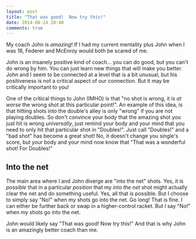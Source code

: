 ```yaml
---
layout: post
title: "That was good!  Now try this!"
date: 2014-08-24 20:40
comments: true
---
```


My coach John is _amazing_! If I had my current mentality plus John when I was 18, Federer and McEnroy would both be scared of me.

John is an insanely positive kind of coach... you can do good, but you can't do wrong by him.  You can just
learn new things that will make you better.  John and I seem to be connected at a level that is a bit unusual, but
his positiveness is not a critical aspect of our connection.  But it may be critically important to you!

<!-- more -->

One of the critical things to John (IMHO) is that "no shot is wrong, it is _at worse_ the wrong shot at this particular point!".
An example of this idea, is that hitting shots into the double's alley is only "wrong" if you are not playing doubles.  So don't
convince your body that the amazing shot you just hit is wrong _universally_, just remind your body and your mind that you need to
only hit that particular shot in "Doubles!".  Just call "Doubles!" and a "bad shot" has become a great shot!  No, it doesn't
change you single's score, but your body and your mind now know that "That was a wonderful shot!  For Doubles!"

## Into the net

The main area where I and John diverge are "into the net" shots.  Yes, it is _possible_ that in a particular _position_ that
my _into the net_ shot might actually clear the net and do something useful.  Yes, all that is possible.  But I choose to
simply say "No!" when my shots go into the net.  Go long!  That is fine.  I can either be further back or swap in a higher-control
racket.  But I say "No!" when my shots go into the net.

John would likely say "That was good!  Now try this!"  And that is why John is an amazingly better coach than me.
